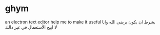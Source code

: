 # ghym
an electron text editor help me to make it useful 
بشرط ان يكون يرضي الله وانا لا ابيح الأستعمال في غير ذالك
